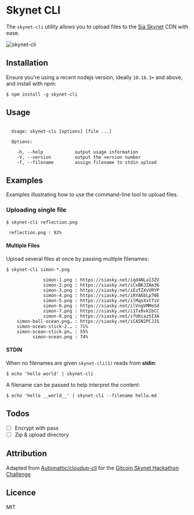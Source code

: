 # Skynet CLI

The `skynet-cli` utility allows you to upload files to the [Sia Skynet](https://siasky.net/) CDN with ease.

![skynet-cli](https://siasky.net/_Axj0jgCo1zLZWZAdzIJpk-bGWkLrUz54hw_-BBt2m5VIQ)

## Installation

Ensure you're using a recent nodejs version, ideally `10.16.3+` and above, and install with npm:

```
$ npm install -g skynet-cli
```

## Usage

```

  Usage: skynet-cli [options] [file ...]

  Options:

    -h, --help            output usage information
    -V, --version         output the version number
    -f, --filename        assign filename to stdin upload

```

## Examples

Examples illustrating how to use the command-line tool to upload files.

### Uploading single file

```
$ skynet-cli reflection.png

 reflection.png : 92%
```

#### Multiple Files

Upload several files at once by passing multiple filenames:

```
$ skynet-cli simon-*.png

              simon-1.png : https://siasky.net/iqd4NLa13ZV
              simon-2.png : https://siasky.net/iCxBKJZAm36
              simon-3.png : https://siasky.net/iEzTZXvVRYP
              simon-4.png : https://siasky.net/iRYA6bLp70E
              simon-5.png : https://siasky.net/ilMqsXxtTsV
              simon-6.png : https://siasky.net/ilVngVMMeSd
              simon-7.png : https://siasky.net/i1Tx8vkIbCC
              simon-8.png : https://siasky.net/ifUKcaz5I3A
    simon-ball-ocean.png… : https://siasky.net/iCA5N2PCJJS
    simon-ocean-stick-2.… : 71%
    simon-ocean-stick.pn… : 55%
          simon-ocean.png : 74%
```

#### STDIN

When no filenames are given `skynet-cli(1)` reads from **stdin**:

```
$ echo 'hello world' | skynet-cli
```

A filename can be passed to help interpret the content:

```
$ echo 'hello __world__' | skynet-cli --filename hello.md
```

## Todos

- [ ] Encrypt with pass
- [ ] Zip & upload directory

## Attribution

Adapted from [Automattic/cloudup-cli](https://github.com/Automattic/cloudup-cli) for the [Gitcoin Skynet Hackathon Challenge](https://gitcoin.co/issue/NebulousLabs/Skynet-Hive/1/4058)

## Licence

MIT
